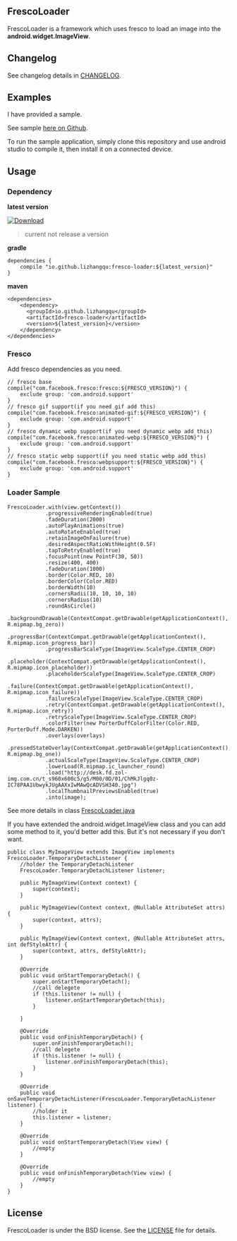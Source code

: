 ## FrescoLoader

FrescoLoader is a framework which uses fresco to load an image into the **android.widget.ImageView**.

## Changelog

See changelog details in [CHANGELOG](https://github.com/lizhangqu/FrescoLoader/blob/master/CHANGELOG.md).

## Examples

I have provided a sample.

See sample [here on Github](https://github.com/lizhangqu/FrescoLoader/tree/master/app).

To run the sample application, simply clone this repository and use android studio to compile it, then install it on a connected device.

## Usage

### Dependency

**latest version**

[ ![Download](https://api.bintray.com/packages/lizhangqu/maven/fresco-loader/images/download.svg) ](https://bintray.com/lizhangqu/maven/fresco-loader/_latestVersion)

>current not release a version

**gradle**

```
dependencies {
    compile "io.github.lizhangqu:fresco-loader:${latest_version}"
}
```

**maven**

```
<dependencies>
    <dependency>
      <groupId>io.github.lizhangqu</groupId>
      <artifactId>fresco-loader</artifactId>
      <version>${latest_version}</version>
    </dependency>
</dependencies>
```

### Fresco 

Add fresco dependencies as you need.

```
// fresco base
compile("com.facebook.fresco:fresco:${FRESCO_VERSION}") {
    exclude group: 'com.android.support'
}
// fresco gif support(if you need gif add this)
compile("com.facebook.fresco:animated-gif:${FRESCO_VERSION}") {
    exclude group: 'com.android.support'
}
// fresco dynamic webp support(if you need dynamic webp add this)
compile("com.facebook.fresco:animated-webp:${FRESCO_VERSION}") {
    exclude group: 'com.android.support'
}
// fresco static webp support(if you need static webp add this)
compile("com.facebook.fresco:webpsupport:${FRESCO_VERSION}") {
    exclude group: 'com.android.support'
}
```

### Loader Sample

```
FrescoLoader.with(view.getContext())
            .progressiveRenderingEnabled(true)
            .fadeDuration(2000)
            .autoPlayAnimations(true)
            .autoRotateEnabled(true)
            .retainImageOnFailure(true)
            .desiredAspectRatioWithHeight(0.5F)
            .tapToRetryEnabled(true)
            .focusPoint(new PointF(30, 50))
            .resize(400, 400)
            .fadeDuration(1000)
            .border(Color.RED, 10)
            .borderColor(Color.RED)
            .borderWidth(10)
            .cornersRadii(10, 10, 10, 10)
            .cornersRadius(10)
            .roundAsCircle()
            .backgroundDrawable(ContextCompat.getDrawable(getApplicationContext(), R.mipmap.bg_zero))
            .progressBar(ContextCompat.getDrawable(getApplicationContext(), R.mipmap.icon_progress_bar))
            .progressBarScaleType(ImageView.ScaleType.CENTER_CROP)
            .placeholder(ContextCompat.getDrawable(getApplicationContext(), R.mipmap.icon_placeholder))
            .placeholderScaleType(ImageView.ScaleType.CENTER_CROP)
            .failure(ContextCompat.getDrawable(getApplicationContext(), R.mipmap.icon_failure))
            .failureScaleType(ImageView.ScaleType.CENTER_CROP)
            .retry(ContextCompat.getDrawable(getApplicationContext(), R.mipmap.icon_retry))
            .retryScaleType(ImageView.ScaleType.CENTER_CROP)
            .colorFilter(new PorterDuffColorFilter(Color.RED, PorterDuff.Mode.DARKEN))
            .overlays(overlays)
            .pressedStateOverlay(ContextCompat.getDrawable(getApplicationContext(), R.mipmap.bg_one))
            .actualScaleType(ImageView.ScaleType.CENTER_CROP)
            .lowerLoad(R.mipmap.ic_launcher_round)
            .load("http://desk.fd.zol-img.com.cn/t_s960x600c5/g5/M00/0D/01/ChMkJlgq0z-IC78PAA1UbwykJUgAAXxIwMAwQcADVSH340.jpg")
            .localThumbnailPreviewsEnabled(true)
            .into(image);
```

See more details in class [FrescoLoader.java](https://github.com/lizhangqu/FrescoLoader/blob/master/library/src/main/java/io/github/lizhangqu/fresco/FrescoLoader.java)

If you have extended the android.widget.ImageView class and you can add some method to it, you'd better add this. But it's not necessary if you don't want.

```
public class MyImageView extends ImageView implements FrescoLoader.TemporaryDetachListener {
    //holder the TemporaryDetachListener
    FrescoLoader.TemporaryDetachListener listener;

    public MyImageView(Context context) {
        super(context);
    }

    public MyImageView(Context context, @Nullable AttributeSet attrs) {
        super(context, attrs);
    }

    public MyImageView(Context context, @Nullable AttributeSet attrs, int defStyleAttr) {
        super(context, attrs, defStyleAttr);
    }

    @Override
    public void onStartTemporaryDetach() {
        super.onStartTemporaryDetach();
        //call delegete
        if (this.listener != null) {
            listener.onStartTemporaryDetach(this);
        }

    }

    @Override
    public void onFinishTemporaryDetach() {
        super.onFinishTemporaryDetach();
        //call delegete
        if (this.listener != null) {
            listener.onFinishTemporaryDetach(this);
        }
    }

    @Override
    public void onSaveTemporaryDetachListener(FrescoLoader.TemporaryDetachListener listener) {
        //holder it
        this.listener = listener;
    }

    @Override
    public void onStartTemporaryDetach(View view) {
        //empty
    }

    @Override
    public void onFinishTemporaryDetach(View view) {
        //empty
    }
}

```

## License

FrescoLoader is under the BSD license. See the [LICENSE](https://github.com/lizhangqu/FrescoLoader/blob/master/LICENSE) file for details.